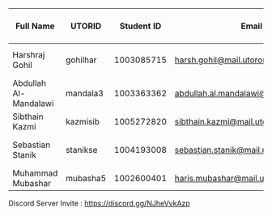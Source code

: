 | Full Name             | UTORID   | Student ID | Email                                  | Best Way To Contact | Discord Username  |
|-----------------------|----------|------------|----------------------------------------|---------------------|:-----------------:|
| Harshraj Gohil        | gohilhar | 1003085715 | harsh.gohil@mail.utoronto.ca           | 647-770-1656        | harshG#7057       |
| Abdullah Al-Mandalawi | mandala3 | 1003363362 | abdullah.al.mandalawi@mail.utoronto.ca | 647-784-1662        | iGaminMaster#2235 |
| Sibthain Kazmi        | kazmisib | 1005272820 | sibthain.kazmi@mail.utoronto.ca        | Email               | SK#9442           |
| Sebastian Stanik      | stanikse | 1004193008 | sebastian.stanik@mail.utoronto.ca      | 647-607-7406        | Dad#1864          |
| Muhammad Mubashar     | mubasha5 | 1002600401 | haris.mubashar@mail.utoronto.ca        | Email               | Elfriede#3688     |

Discord Server Invite : https://discord.gg/NJheVvkAzp
